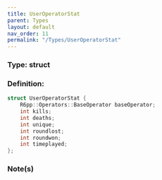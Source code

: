```yaml
---
title: UserOperatorStat
parent: Types
layout: default
nav_order: 11
permalink: "/Types/UserOperatorStat"
---
```


### Type: struct

### Definition:
```cpp
struct UserOperatorStat {
	R6pp::Operators::BaseOperator baseOperator;
	int kills;
	int deaths;
	int unique;
	int roundlost;
	int roundwon;
	int timeplayed;
};
```
### Note(s)
